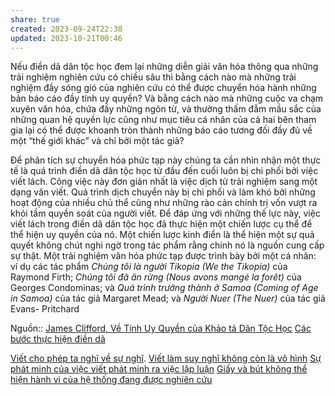 ```yaml
---
share: true
created: 2023-09-24T22:38
updated: 2023-10-21T00:46
---
```

Nếu điền dã dân tộc học đem lại những diễn giải văn hóa thông qua những trải nghiệm nghiên cứu có chiều sâu thì bằng cách nào mà những trải nghiệm đầy sóng gió của nghiên cứu có thể được chuyển hóa hành những bản báo cáo đầy tính uy quyền? Và bằng cách nào mà những cuộc va chạm xuyên văn hóa, chứa đầy những ngôn từ, và thường thấm đẫm mầu sắc của những quan hệ quyền lực cũng như mục tiêu cá nhân của cả hai bên tham gia lại có thể được khoanh tròn thành những báo cáo tương đối đầy đủ về một “thế giới khác” và chỉ bởi một tác giả?

Để phân tích sự chuyển hóa phức tạp này chúng ta cần nhìn nhận một thực tế là quá trình điền dã dân tộc học từ đầu đến cuối luôn bị chi phối bởi việc viết lách. Công việc này đơn giản nhất là việc dịch từ trải nghiệm sang một dạng văn viết. Quá trình dịch chuyển này bị chi phối và làm khó bởi những hoạt động của nhiều chủ thể cũng như những rào cản chính trị vốn vượt ra khỏi tầm quyền soát của người viết. Để đáp ứng với những thế lực này, việc viết lách trong điền dã dân tộc học đã thực hiện một chiến lược cụ thể để thể hiện uy quyền của nó. Một chiến lược kinh điển là thể hiện một sự quả quyết không chút nghi ngờ trong tác phẩm rằng chính nó là nguồn cung cấp sự thật. Một trải nghiệm văn hóa phức tạp được trình bày bởi một cá nhân: ví dụ các tác phẩm *Chúng tôi là người Tikopia (We the Tikopia)* của Raymond Firth; *Chúng tôi đã ăn rừng (Nous avons mangé la forêt)* của Georges Condominas; và *Quá trình trưởng thành ở Samoa (Coming of Age in Samoa)* của tác giả Margaret Mead; và *Người Nuer (The Nuer)* của tác giả Evans- Pritchard

Nguồn:: [James Clifford, Về Tính Uy Quyền của Khảo tả Dân Tộc Học](../../%CE%9E%20Ngu%E1%BB%93n/James%20Clifford,%20V%E1%BB%81%20T%C3%ADnh%20Uy%20Quy%E1%BB%81n%20c%E1%BB%A7a%20Kh%E1%BA%A3o%20t%E1%BA%A3%20D%C3%A2n%20T%E1%BB%99c%20H%E1%BB%8Dc.md)
[Các bước thực hiện điền dã](./C%C3%A1c%20b%C6%B0%E1%BB%9Bc%20th%E1%BB%B1c%20hi%E1%BB%87n%20%C4%91i%E1%BB%81n%20d%C3%A3.md) 

[Viết cho phép ta nghĩ về sự nghĩ](../../Ngh%C4%A9%20v%E1%BB%81%20vi%E1%BB%87c%20ngh%C4%A9/M%C3%B4i%20tr%C6%B0%E1%BB%9Dng%20ngh%C4%A9,%20nh%E1%BA%ADn%20th%E1%BB%A9c%20t%C4%83ng%20c%C6%B0%E1%BB%9Dng/%C4%90%E1%BB%8Dc%20v%C3%A0%20vi%E1%BA%BFt/Vi%E1%BA%BFt%20cho%20ph%C3%A9p%20ta%20ngh%C4%A9%20v%E1%BB%81%20s%E1%BB%B1%20ngh%C4%A9.md). [Viết làm suy nghĩ không còn là vô hình](../../Ngh%C4%A9%20v%E1%BB%81%20vi%E1%BB%87c%20ngh%C4%A9/M%C3%B4i%20tr%C6%B0%E1%BB%9Dng%20ngh%C4%A9,%20nh%E1%BA%ADn%20th%E1%BB%A9c%20t%C4%83ng%20c%C6%B0%E1%BB%9Dng/%C4%90%E1%BB%8Dc%20v%C3%A0%20vi%E1%BA%BFt/Vi%E1%BA%BFt%20l%C3%A0m%20suy%20ngh%C4%A9%20kh%C3%B4ng%20c%C3%B2n%20l%C3%A0%20v%C3%B4%20h%C3%ACnh.md)
[Sự phát minh của việc viết phát minh ra việc lập luận](../../Ngh%C4%A9%20v%E1%BB%81%20vi%E1%BB%87c%20ngh%C4%A9/M%C3%B4i%20tr%C6%B0%E1%BB%9Dng%20ngh%C4%A9,%20nh%E1%BA%ADn%20th%E1%BB%A9c%20t%C4%83ng%20c%C6%B0%E1%BB%9Dng/%C4%90%E1%BB%8Dc%20v%C3%A0%20vi%E1%BA%BFt/S%E1%BB%B1%20ph%C3%A1t%20minh%20c%E1%BB%A7a%20vi%E1%BB%87c%20vi%E1%BA%BFt%20ph%C3%A1t%20minh%20ra%20vi%E1%BB%87c%20l%E1%BA%ADp%20lu%E1%BA%ADn.md) 
[Giấy và bút không thể hiện hành vi của hệ thống đang được nghiên cứu](../../Ngh%C4%A9%20v%E1%BB%81%20vi%E1%BB%87c%20ngh%C4%A9/M%C3%B4i%20tr%C6%B0%E1%BB%9Dng%20ngh%C4%A9,%20nh%E1%BA%ADn%20th%E1%BB%A9c%20t%C4%83ng%20c%C6%B0%E1%BB%9Dng/%C4%90%E1%BB%8Dc%20v%C3%A0%20vi%E1%BA%BFt/Gi%E1%BA%A5y%20v%C3%A0%20b%C3%BAt%20kh%C3%B4ng%20th%E1%BB%83%20hi%E1%BB%87n%20h%C3%A0nh%20vi%20c%E1%BB%A7a%20h%E1%BB%87%20th%E1%BB%91ng%20%C4%91ang%20%C4%91%C6%B0%E1%BB%A3c%20nghi%C3%AAn%20c%E1%BB%A9u.md)
